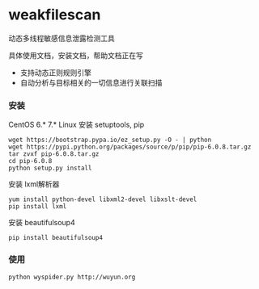 # weakfilescan
动态多线程敏感信息泄露检测工具

具体使用文档，安装文档，帮助文档正在写

* 支持动态正则规则引擎
* 自动分析与目标相关的一切信息进行关联扫描

### 安装
CentOS 6.* 7.* Linux
安装 setuptools, pip
``` shell
wget https://bootstrap.pypa.io/ez_setup.py -O - | python
wget https://pypi.python.org/packages/source/p/pip/pip-6.0.8.tar.gz
tar zvxf pip-6.0.8.tar.gz
cd pip-6.0.8
python setup.py install
```
安装 lxml解析器
``` shell
yum install python-devel libxml2-devel libxslt-devel
pip install lxml
```
安装 beautifulsoup4
``` shell
pip install beautifulsoup4
```

### 使用
``` shell
python wyspider.py http://wuyun.org
```
